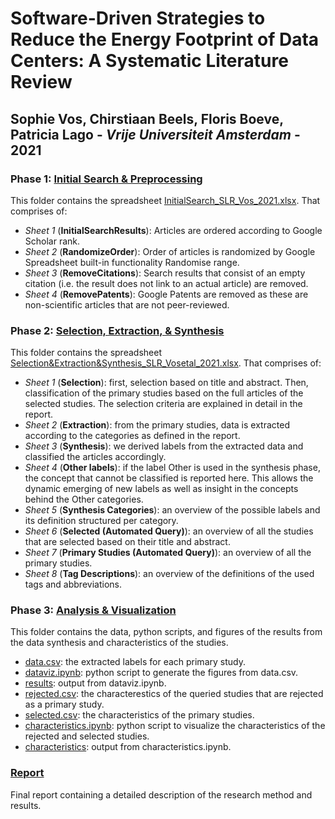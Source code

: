 # Software-Driven Strategies to Reduce the Energy Footprint of Data Centers: A Systematic Literature Review
## **Sophie Vos**, Chirstiaan Beels, Floris Boeve, Patricia Lago - *Vrije Universiteit Amsterdam* - 2021

### Phase 1: [Initial Search & Preprocessing](https://github.com/sophie-vos/SLR/tree/main/Phase%201:%20Preprocessing%20%26%20Search)

This folder contains the spreadsheet [InitialSearch_SLR_Vos_2021.xlsx](https://github.com/sophie-vos/SLR/blob/main/Phase%201:%20Preprocessing%20%26%20Search/InitialSearch_SLR_Vos_2021.xlsx). That comprises of:
* *Sheet 1* (**InitialSearchResults**): Articles are ordered according to Google Scholar rank.
* *Sheet 2* (**RandomizeOrder**): Order of articles is randomized by Google Spreadsheet built-in functionality Randomise range.
* *Sheet 3* (**RemoveCitations**): Search results that consist of an empty citation (i.e. the result does not link to an actual article) are removed.
* *Sheet 4* (**RemovePatents**): Google Patents are removed as these are non-scientific articles that are not peer-reviewed.

### Phase 2: [Selection, Extraction, & Synthesis](https://github.com/sophie-vos/SLR/tree/main/Phase%202:%20Selection%2C%20Extraction%2C%20%26%20Synthesis)

This folder contains the spreadsheet [Selection&Extraction&Synthesis_SLR_Vosetal_2021.xlsx](https://github.com/sophie-vos/SLR/blob/main/Phase%202:%20Selection%2C%20Extraction%2C%20%26%20Synthesis/Selection%26Extraction%26Synthesis_SLR_Vosetal_2021.xlsx). That comprises of:
* *Sheet 1* (**Selection**): first, selection based on title and abstract. Then, classification of the primary studies based on the full articles of the selected studies. The selection criteria are explained in detail in the report.
* *Sheet 2* (**Extraction**): from the primary studies, data is extracted according to the categories as defined in the report.
* *Sheet 3* (**Synthesis**): we derived labels from the extracted data and classified the articles accordingly.
* *Sheet 4* (**Other labels**): if the label Other is used in the synthesis phase, the concept that cannot be classified is reported here. This allows the dynamic emerging of new labels as well as insight in the concepts behind the Other categories.
* *Sheet 5* (**Synthesis Categories**): an overview of the possible labels and its definition structured per category.
* *Sheet 6* (**Selected (Automated Query)**): an overview of all the studies that are selected based on their title and abstract.
* *Sheet 7* (**Primary Studies (Automated Query)**): an overview of all the primary studies.
* *Sheet 8* (**Tag Descriptions**): an overview of the definitions of the used tags and abbreviations.

### Phase 3: [Analysis & Visualization](https://github.com/sophie-vos/SLR/tree/main/Phase%203:%20Analysis%20%26%20Visualization)

This folder contains the data, python scripts, and figures of the results from the data synthesis and characteristics of the studies.

* [data.csv](https://github.com/sophie-vos/SLR/blob/main/Phase%203:%20Analysis%20%26%20Visualization/data.csv): the extracted labels for each primary study.
* [dataviz.ipynb](https://github.com/sophie-vos/SLR/blob/main/Phase%203:%20Analysis%20%26%20Visualization/dataviz.ipynb): python script to generate the figures from data.csv.
* [results](https://github.com/sophie-vos/SLR/tree/main/Phase%203:%20Analysis%20%26%20Visualization/results): output from dataviz.ipynb.
* [rejected.csv](https://github.com/sophie-vos/SLR/blob/main/Phase%203:%20Analysis%20%26%20Visualization/rejected.csv): the characterestics of the queried studies that are rejected as a primary study.
* [selected.csv](https://github.com/sophie-vos/SLR/blob/main/Phase%203:%20Analysis%20%26%20Visualization/selected.csv): the characteristics of the primary studies.
* [characteristics.ipynb](https://github.com/sophie-vos/SLR/blob/main/Phase%203:%20Analysis%20%26%20Visualization/characteristics.ipynb): python script to visualize the characteristics of the rejected and selected studies.
* [characteristics](https://github.com/sophie-vos/SLR/tree/main/Phase%203:%20Analysis%20%26%20Visualization/characteristics): output from characteristics.ipynb.

### [Report]()

Final report containing a detailed description of the research method and results.
